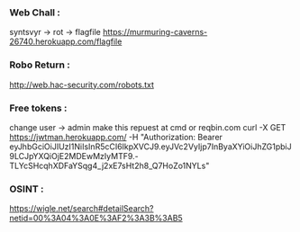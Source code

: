 ### Web Chall : 
syntsvyr -> rot -> flagfile
https://murmuring-caverns-26740.herokuapp.com/flagfile

### Robo Return :
http://web.hac-security.com/robots.txt

### Free tokens :
change user -> admin
make this repuest at cmd or reqbin.com
curl -X GET https://jwtman.herokuapp.com/ -H "Authorization: Bearer eyJhbGciOiJIUzI1NiIsInR5cCI6IkpXVCJ9.eyJVc2VyIjp7InByaXYiOiJhZG1pbiJ9LCJpYXQiOjE2MDEwMzIyMTF9.-TLYcSHcqhXDFaYSqg4_j2xE7sHt2h8_Q7HoZo1NYLs"

### OSINT :
https://wigle.net/search#detailSearch?netid=00%3A04%3A0E%3AF2%3A3B%3AB5
